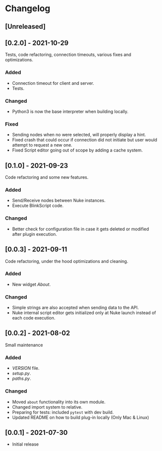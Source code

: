 # Changelog

## [Unreleased]

## [0.2.0] - 2021-10-29

Tests, code refactoring, connection timeouts, various fixes and optimizations.

### Added

* Connection timeout for client and server.
* Tests.

### Changed

* Python3 is now the base interpreter when building locally.

### Fixed

* Sending nodes when no were selected, will properly display a hint.
* Fixed crash that could occur if connection did not initiate but user would attempt to request a new one.
* Fixed Script editor going out of scope by adding a cache system.

## [0.1.0] - 2021-09-23

Code refactoring and some new features.

### Added

* Send/Receive nodes between Nuke instances.
* Execute BlinkScript code.

### Changed

* Better check for configuration file in case it gets deleted or modified after plugin execution.

## [0.0.3] - 2021-09-11

Code refactoring, under the hood optimizations and cleaning.

### Added

* New widget _About_.

### Changed

* Simple strings are also accepted when sending data to the API.
* Nuke internal script editor gets initialized only at Nuke launch instead of each code execution.

## [0.0.2] - 2021-08-02

Small maintenance

### Added

* _VERSION_ file.
* _setup.py_.
* _paths.py_.

### Changed

* Moved `about` functionality into its own module.
* Changed import system to relative.
* Preparing for tests: included `pytest` with dev build.
* Updated README on how to build plug-in locally (Only Mac & Linux)

## [0.0.1] - 2021-07-30

* Initial release
